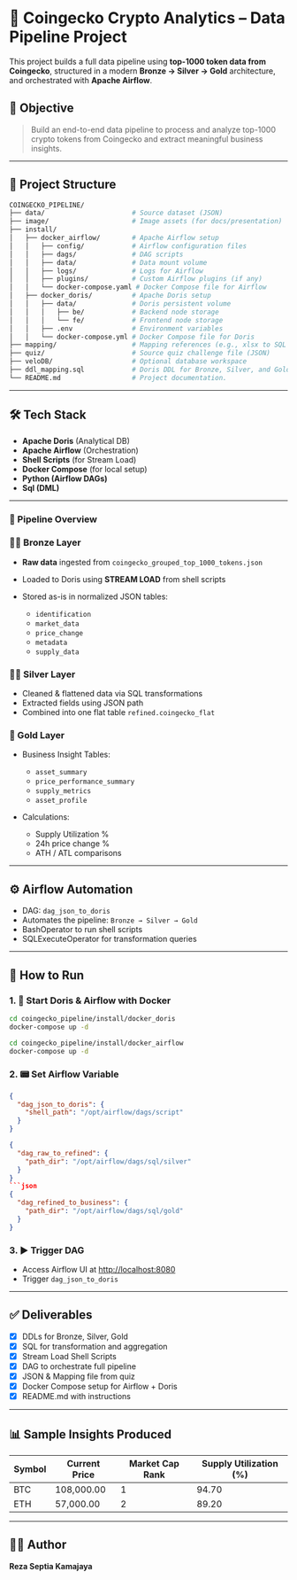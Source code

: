 # 🚀 Coingecko Crypto Analytics – Data Pipeline Project

This project builds a full data pipeline using **top-1000 token data from Coingecko**, structured in a modern **Bronze → Silver → Gold** architecture, and orchestrated with **Apache Airflow**.

## 🧠 Objective

> Build an end-to-end data pipeline to process and analyze top-1000 crypto tokens from Coingecko and extract meaningful business insights.

---
## 📁 Project Structure

```bash
COINGECKO_PIPELINE/
├── data/                      # Source dataset (JSON)
├── image/                     # Image assets (for docs/presentation)
├── install/
│   ├── docker_airflow/        # Apache Airflow setup
│   │   ├── config/            # Airflow configuration files
│   │   ├── dags/              # DAG scripts
│   │   ├── data/              # Data mount volume
│   │   ├── logs/              # Logs for Airflow
│   │   ├── plugins/           # Custom Airflow plugins (if any)
│   │   └── docker-compose.yaml # Docker Compose file for Airflow
│   ├── docker_doris/          # Apache Doris setup
│   │   ├── data/              # Doris persistent volume
│   │   │   ├── be/            # Backend node storage
│   │   │   └── fe/            # Frontend node storage
│   │   ├── .env               # Environment variables
│   │   └── docker-compose.yml # Docker Compose file for Doris
├── mapping/                   # Mapping references (e.g., xlsx to SQL transformation)
├── quiz/                      # Source quiz challenge file (JSON)
├── veloDB/                    # Optional database workspace
├── ddl_mapping.sql            # Doris DDL for Bronze, Silver, and Gold layers
└── README.md                  # Project documentation.
```
---

## 🛠️ Tech Stack

* **Apache Doris** (Analytical DB)
* **Apache Airflow** (Orchestration)
* **Shell Scripts** (for Stream Load)
* **Docker Compose** (for local setup)
* **Python (Airflow DAGs)**
* **Sql (DML)**

---

### 🔁 Pipeline Overview


### 🧏‍♂️ Bronze Layer

* **Raw data** ingested from `coingecko_grouped_top_1000_tokens.json`
* Loaded to Doris using **STREAM LOAD** from shell scripts
* Stored as-is in normalized JSON tables:

  * `identification`
  * `market_data`
  * `price_change`
  * `metadata`
  * `supply_data`

### 🧏‍⚖ Silver Layer

* Cleaned & flattened data via SQL transformations
* Extracted fields using JSON path
* Combined into one flat table `refined.coingecko_flat`

### 🥇 Gold Layer

* Business Insight Tables:

  * `asset_summary`
  * `price_performance_summary`
  * `supply_metrics`
  * `asset_profile`
* Calculations:

  * Supply Utilization %
  * 24h price change %
  * ATH / ATL comparisons

---

## ⚙️ Airflow Automation

* DAG: `dag_json_to_doris`
* Automates the pipeline: `Bronze → Silver → Gold`
* BashOperator to run shell scripts
* SQLExecuteOperator for transformation queries

---

## 🧪 How to Run

### 1. 🐳 Start Doris & Airflow with Docker

```bash
cd coingecko_pipeline/install/docker_doris
docker-compose up -d

cd coingecko_pipeline/install/docker_airflow
docker-compose up -d
```

### 2. 📟 Set Airflow Variable

```json
{
  "dag_json_to_doris": {
    "shell_path": "/opt/airflow/dags/script"
  }
}
```
```json
{
  "dag_raw_to_refined": {
    "path_dir": "/opt/airflow/dags/sql/silver"
  }
}
```json
{
  "dag_refined_to_business": {
    "path_dir": "/opt/airflow/dags/sql/gold"
  }
}
```

### 3. ▶️ Trigger DAG

* Access Airflow UI at [http://localhost:8080](http://localhost:8080)
* Trigger `dag_json_to_doris`

---

## ✅ Deliverables

* [x] DDLs for Bronze, Silver, Gold
* [x] SQL for transformation and aggregation
* [x] Stream Load Shell Scripts
* [x] DAG to orchestrate full pipeline
* [x] JSON & Mapping file from quiz
* [x] Docker Compose setup for Airflow + Doris
* [x] README.md with instructions

---

## 📊 Sample Insights Produced

| Symbol | Current Price | Market Cap Rank | Supply Utilization (%) |
| ------ | ------------- | --------------- | ---------------------- |
| BTC    | 108,000.00    | 1               | 94.70                  |
| ETH    | 57,000.00     | 2               | 89.20                  |

---


## 👨‍💻 Author

**Reza Septia Kamajaya**

